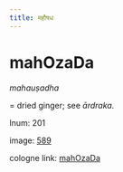 ```yaml
---
title: महौषध
---
```


# mahOzaDa

<i>mahauṣadha</i>  <div n="P" />= dried ginger; see <i>ārdraka.</i>

lnum: 201

image: [589](https://www.sanskrit-lexicon.uni-koeln.de/scans/csl-apidev/servepdf.php?dict=snp&page=589)

cologne link: [mahOzaDa](https://sanskrit-lexicon.uni-koeln.de/scans/csl-apidev/getword.php?dict=snp&key=mahOzaDa)

